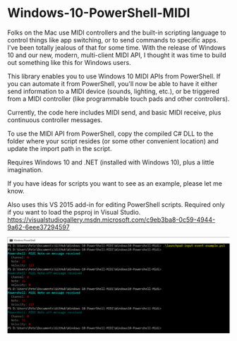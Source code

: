 # Windows-10-PowerShell-MIDI

Folks on the Mac use MIDI controllers and the built-in scripting language to control things like app switching, or to send commands to specific apps. I've been totally jealous of that for some time. With the release of Windows 10 and our new, modern, multi-client MIDI API, I thought it was time to build out something like this for Windows users.

This library enables you to use Windows 10 MIDI APIs from PowerShell. If you can automate it from PowerShell, you'll now be able to have it either send information to a MIDI device (sounds, lighting, etc.), or be triggered from a MIDI controller (like programmable touch pads and other controllers).

Currently, the code here includes MIDI send, and basic MIDI receive, plus continuous controller messages.

To use the MIDI API from PowerShell, copy the compiled C# DLL to the folder where your script resides (or some other convenient location) and update the import path in the script.

Requires Windows 10 and .NET (installed with Windows 10), plus a little imagination.

If you have ideas for scripts you want to see as an example, please let me know.

Also uses this VS 2015 add-in for editing PowerShell scripts. Required only if you want to load the psproj in Visual Studio. 
https://visualstudiogallery.msdn.microsoft.com/c9eb3ba8-0c59-4944-9a62-6eee37294597

![command prompt](/doc/powershell_midi.png)

